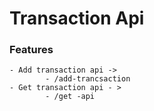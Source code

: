 # Transaction Api

### Features 
    - Add transaction api -> 
            - /add-trancsaction
    - Get transaction api - >
            - /get -api